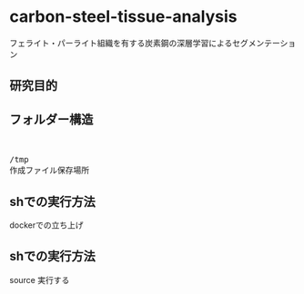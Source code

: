 # carbon-steel-tissue-analysis
フェライト・パーライト組織を有する炭素鋼の深層学習によるセグメンテーション

## 研究目的
<!-- 実用化に向けて組織画像の自動認識時における識別過程の可視化から得る情報をもとに識別精度の向上をはかる -->

## フォルダー構造
<pre>


/tmp
作成ファイル保存場所
</pre>

## shでの実行方法
dockerでの立ち上げ


## shでの実行方法
source 実行する
